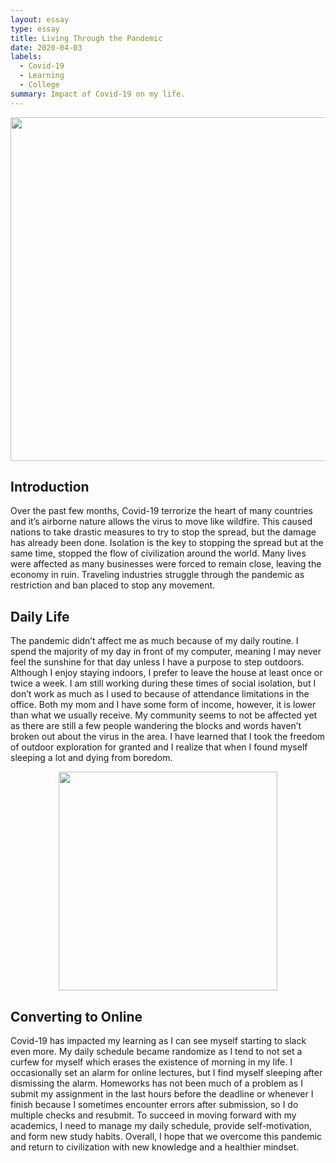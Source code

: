 ```yaml
---
layout: essay
type: essay
title: Living Through the Pandemic
date: 2020-04-03
labels:
  - Covid-19
  - Learning
  - College
summary: Impact of Covid-19 on my life.
---
```


<p align='center'>  
<img src="https://Nelson-Liang.github.io/images/covid-19.PNG" width='550'/>
</p>

## Introduction
Over the past few months, Covid-19 terrorize the heart of many countries and it’s airborne nature allows the virus to move like wildfire. This caused nations to take drastic measures to try to stop the spread, but the damage has already been done. Isolation is the key to stopping the spread but at the same time, stopped the flow of civilization around the world. Many lives were affected as many businesses were forced to remain close, leaving the economy in ruin. Traveling industries struggle through the pandemic as restriction and ban placed to stop any movement.  

## Daily Life
The pandemic didn’t affect me as much because of my daily routine. I spend the majority of my day in front of my computer, meaning I may never feel the sunshine for that day unless I have a purpose to step outdoors. Although I enjoy staying indoors, I prefer to leave the house at least once or twice a week. I am still working during these times of social isolation, but I don’t work as much as I used to because of attendance limitations in the office. Both my mom and I have some form of income, however, it is lower than what we usually receive. My community seems to not be affected yet as there are still a few people wandering the blocks and words haven’t broken out about the virus in the area. I have learned that I took the freedom of outdoor exploration for granted and I realize that when I found myself sleeping a lot and dying from boredom.

<p align='center'>  
<img src="https://media.istockphoto.com/vectors/online-school-classes-isometric-vector-illustration-vector-id1145280800" width='350'/>
</p>

## Converting to Online
Covid-19 has impacted my learning as I can see myself starting to slack even more. My daily schedule became randomize as I tend to not set a curfew for myself which erases the existence of morning in my life. I occasionally set an alarm for online lectures, but I find myself sleeping after dismissing the alarm. Homeworks has not been much of a problem as I submit my assignment in the last hours before the deadline or whenever I finish because I sometimes encounter errors after submission, so I do multiple checks and resubmit. To succeed in moving forward with my academics, I need to manage my daily schedule, provide self-motivation, and form new study habits. Overall, I hope that we overcome this pandemic and return to civilization with new knowledge and a healthier mindset.
